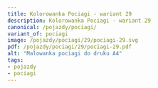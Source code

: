 ```yaml
---
title: Kolorowanka Pociagi - wariant 29
description: Kolorowanka Pociagi - wariant 29
canonical: /pojazdy/pociagi/
variant_of: pociagi
image: /pojazdy/pociagi/29/pociagi-29.svg
pdf: /pojazdy/pociagi/29/pociagi-29.pdf
alt: "Malowanka pociagi do druku A4"
tags:
- pojazdy
- pociagi
---
```

